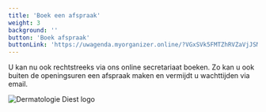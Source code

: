 ```yaml
---
title: 'Boek een afspraak'
weight: 3
background: ''
button: 'Boek afspraak'
buttonLink: 'https://uwagenda.myorganizer.online/?VGxSVk5FMTZhRVZaVjJSMFdWaEpNbFo1UlhsT1dFMTBUa2hrVWxJeGFFbE5WbGswVG10R1FsVnJiRTlTUlU1UFZteFdTMUpFClNrNVRhemxIVFVSUk5GcEhSVEZNTUVKckNscFlTblJaV0ZKMllrYzVibUZYVm10aFYxWjZaRU0xYVZwVE9YTlBha1YyWVhwdwpkMWxZVVhaYWFuQnFZbms1YlU5dGFERk1NbGsyV1c1VmRscHFjREphVXpnOQ=='
---
```


U kan nu ook rechtstreeks via ons online secretariaat boeken. Zo kan u ook buiten de openingsuren een afspraak maken en vermijdt u wachttijden via email.

![Dermatologie Diest logo](/logo.png)
